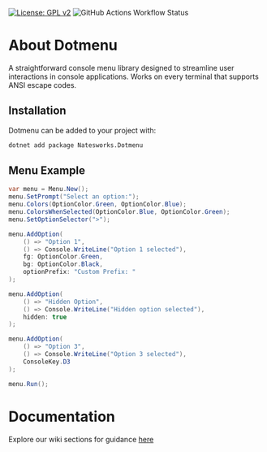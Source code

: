 [![License: GPL v2](https://img.shields.io/badge/License-GPL_v2-blue.svg)](https://www.gnu.org/licenses/old-licenses/gpl-2.0.en.html)
![GitHub Actions Workflow Status](https://img.shields.io/github/actions/workflow/status/dotmenu/dotmenu/dotnet.yml)
# About Dotmenu
A straightforward console menu library designed to streamline user interactions in console applications.
Works on every terminal that supports ANSI escape codes.

## Installation
Dotmenu can be added to your project with:

```bash
dotnet add package Natesworks.Dotmenu
```

## Menu Example

```cs
var menu = Menu.New();
menu.SetPrompt("Select an option:");
menu.Colors(OptionColor.Green, OptionColor.Blue);
menu.ColorsWhenSelected(OptionColor.Blue, OptionColor.Green);
menu.SetOptionSelector(">");

menu.AddOption(
    () => "Option 1",
    () => Console.WriteLine("Option 1 selected"),
    fg: OptionColor.Green,
    bg: OptionColor.Black,
    optionPrefix: "Custom Prefix: "
);

menu.AddOption(
    () => "Hidden Option",
    () => Console.WriteLine("Hidden option selected"),
    hidden: true
);

menu.AddOption(
    () => "Option 3",
    () => Console.WriteLine("Option 3 selected"),
    ConsoleKey.D3
);

menu.Run();
```

# Documentation

Explore our wiki sections for guidance [here](https://github.com/dotmenu/dotmenu/wiki)
